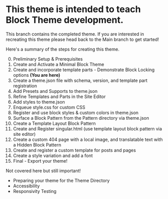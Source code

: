 # This theme is intended to teach Block Theme development.

This branch contains the completed theme. If you are interested in recreating this theme please head back to the Main branch to get started!


Here's a summary of the steps for creating this theme.

0.  Preliminary Setup & Prerequisites
1.  Create and Activate a Minimal Block Theme
2.  Create and incorporate template parts - Demonstrate Block Locking options __(You are here)__
3.  Create a theme.json file with schema, version, and template part registration 
4.  Add Presets and Supports to theme.json
5.  Refine Templates and Parts in the Site Editor 
6.  Add styles to theme.json
7.  Enqueue style.css for custom CSS 
8.  Register and use block styles & custom colors in theme.json 
9.  Surface a Block Pattern from the Pattern directory via theme.json 
10. Create a Template Layout Block Pattern 
11. Create and Register singular.html (use template layout block pattern via site editor) 
12. Create a custom 404 page with a local image, and translatable text with a Hidden Block Pattern 
13. Create and register a custom template for posts and pages 
14. Create a style variation and add a font
15. Final - Export your theme!


Not covered here but still important!
- Preparing your theme for the Theme Directory
- Accessibility
- Responsivity Testing